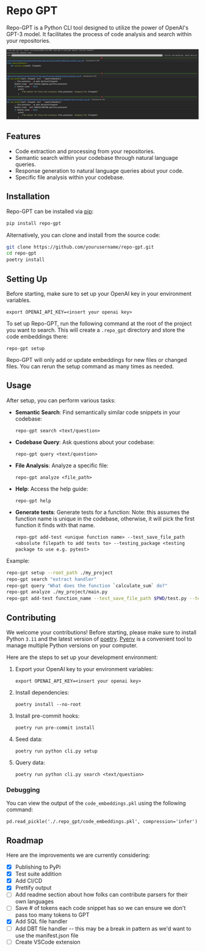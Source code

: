 # Repo GPT

Repo-GPT is a Python CLI tool designed to utilize the power of OpenAI's GPT-3 model. It facilitates the process of code analysis and search within your repositories.

![Repo-GPT in action](./imgs/example_output.png)

## Features

- Code extraction and processing from your repositories.
- Semantic search within your codebase through natural language queries.
- Response generation to natural language queries about your code.
- Specific file analysis within your codebase.

## Installation

Repo-GPT can be installed via [pip](https://pip.pypa.io/en/stable/):

```bash
pip install repo-gpt
```

Alternatively, you can clone and install from the source code:

```bash
git clone https://github.com/yourusername/repo-gpt.git
cd repo-gpt
poetry install
```

## Setting Up

Before starting, make sure to set up your OpenAI key in your environment variables.

```shell
export OPENAI_API_KEY=<insert your openai key>
```

To set up Repo-GPT, run the following command at the root of the project you want to search. This will create a `.repo_gpt` directory and store the code embeddings there:

```shell
repo-gpt setup
```

Repo-GPT will only add or update embeddings for new files or changed files. You can rerun the setup command as many times as needed.

## Usage

After setup, you can perform various tasks:

- **Semantic Search**: Find semantically similar code snippets in your codebase:

  ```shell
  repo-gpt search <text/question>
  ```

- **Codebase Query**: Ask questions about your codebase:

  ```shell
  repo-gpt query <text/question>
  ```

- **File Analysis**: Analyze a specific file:

  ```shell
  repo-gpt analyze <file_path>
  ```

- **Help**: Access the help guide:

  ```shell
  repo-gpt help
  ```

- **Generate tests**: Generate tests for a function:
Note: this assumes the function name is unique in the codebase, otherwise, it will pick the first function it finds with that name.

   ```shell
   repo-gpt add-test <unique function name> --test_save_file_path <absolute filepath to add tests to> --testing_package <testing package to use e.g. pytest>
   ```

Example:

```bash
repo-gpt setup --root_path ./my_project
repo-gpt search "extract handler"
repo-gpt query "What does the function `calculate_sum` do?"
repo-gpt analyze ./my_project/main.py
repo-gpt add-test function_name --test_save_file_path $PWD/test.py --testing_package pytest
```

## Contributing

We welcome your contributions! Before starting, please make sure to install Python `3.11` and the latest version of [poetry](https://python-poetry.org/docs/#installing-with-pipx). [Pyenv](https://github.com/pyenv/pyenv) is a convenient tool to manage multiple Python versions on your computer.

Here are the steps to set up your development environment:

1. Export your OpenAI key to your environment variables:

   ```shell
   export OPENAI_API_KEY=<insert your openai key>
   ```

2. Install dependencies:

   ```shell
   poetry install --no-root
   ```

3. Install pre-commit hooks:

   ```shell
   poetry run pre-commit install
   ```

4. Seed data:

   ```shell
   poetry run python cli.py setup
   ```

5. Query data:

   ```shell
   poetry run python cli.py search <text/question>
   ```

### Debugging

You can view the output of the `code_embeddings.pkl` using the following command:

```shell
pd.read_pickle('./.repo_gpt/code_embeddings.pkl', compression='infer')
```

## Roadmap

Here are the improvements we are currently considering:

- [X] Publishing to PyPi
- [X] Test suite addition
- [X] Add CI/CD
- [X] Prettify output
- [ ] Add readme section about how folks can contribute parsers for their own languages
- [ ] Save # of tokens each code snippet has so we can ensure we don't pass too many tokens to GPT
- [X] Add SQL file handler
- [ ] Add DBT file handler -- this may be a break in pattern as we'd want to use the manifest.json file
- [ ] Create VSCode extension
